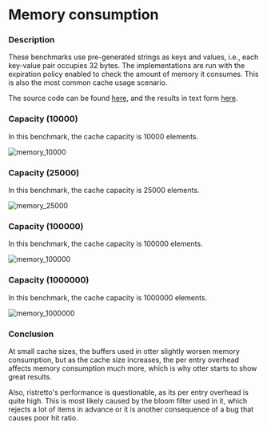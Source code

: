 # Memory consumption

### Description

These benchmarks use pre-generated strings as keys and values, i.e., each key-value pair occupies 32 bytes. The implementations are run with the expiration policy enabled to check the amount of memory it consumes. This is also the most common cache usage scenario.

The source code can be found [here](https://github.com/maypok86/benchmarks/blob/main/memory/main.go), and the results in text form [here](https://github.com/maypok86/benchmarks/blob/main/memory/results/memory.txt).

### Capacity (10000)

In this benchmark, the cache capacity is 10000 elements.

![memory_10000](https://raw.githubusercontent.com/maypok86/benchmarks/main/memory/results/memory_10000.png)

### Capacity (25000)

In this benchmark, the cache capacity is 25000 elements.

![memory_25000](https://raw.githubusercontent.com/maypok86/benchmarks/main/memory/results/memory_25000.png)

### Capacity (100000)

In this benchmark, the cache capacity is 100000 elements.

![memory_100000](https://raw.githubusercontent.com/maypok86/benchmarks/main/memory/results/memory_100000.png)

### Capacity (1000000)

In this benchmark, the cache capacity is 1000000 elements.

![memory_1000000](https://raw.githubusercontent.com/maypok86/benchmarks/main/memory/results/memory_1000000.png)

### Conclusion

At small cache sizes, the buffers used in otter slightly worsen memory consumption, but as the cache size increases, the per entry overhead affects memory consumption much more, which is why otter starts to show great results.

Also, ristretto's performance is questionable, as its per entry overhead is quite high. This is most likely caused by the bloom filter used in it, which rejects a lot of items in advance or it is another consequence of a bug that causes poor hit ratio.
